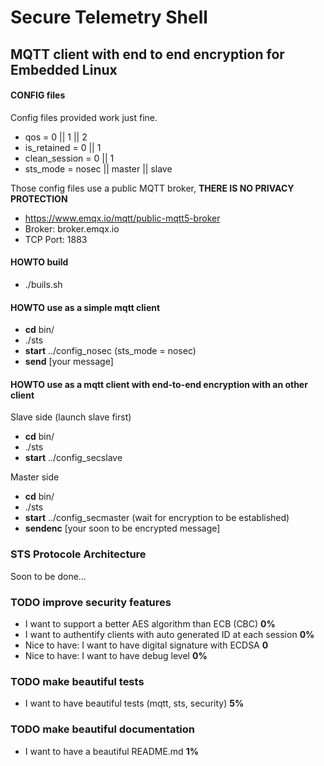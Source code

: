 # Secure Telemetry Shell 
MQTT client with end to end encryption for Embedded Linux
-------
#### CONFIG files
Config files provided work just fine.
- qos           = 0 || 1 || 2
- is_retained   = 0 || 1
- clean_session = 0 || 1
- sts_mode      = nosec || master || slave

Those config files use a public MQTT broker, **THERE IS NO PRIVACY PROTECTION**
- https://www.emqx.io/mqtt/public-mqtt5-broker
- Broker: broker.emqx.io
- TCP Port: 1883

#### HOWTO build
- ./buils.sh 

#### HOWTO use as a simple mqtt client
- **cd** bin/
- ./sts
- **start** ../config_nosec (sts_mode = nosec)
- **send** [your message]

#### HOWTO use as a mqtt client with end-to-end encryption with an other client
Slave side (launch slave first)
- **cd** bin/
- ./sts
- **start** ../config_secslave

Master side
- **cd** bin/
- ./sts
- **start** ../config_secmaster (wait for encryption to be established)
- **sendenc** [your soon to be encrypted message]

### STS Protocole Architecture
Soon to be done...

### TODO improve security features
- I want to support a better AES algorithm than ECB (CBC) **0%**
- I want to authentify clients with auto generated ID at each session **0%**
- Nice to have: I want to have digital signature with ECDSA **0**
- Nice to have: I want to have debug level **0%**

### TODO make beautiful tests
- I want to have beautiful tests (mqtt, sts, security) **5%**

### TODO make beautiful documentation
- I want to have a beautiful README.md **1%**
